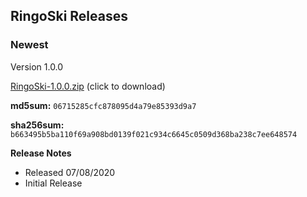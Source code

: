 

## RingoSki Releases

### Newest
Version 1.0.0

[RingoSki-1.0.0.zip](https://github.com/delpozzo/ringoski/raw/master/release/RingoSki-1.0.0.zip) (click to download)

**md5sum:** `06715285cfc878095d4a79e85393d9a7`

**sha256sum:** `b663495b5ba110f69a908bd0139f021c934c6645c0509d368ba238c7ee648574`

**Release Notes**
- Released 07/08/2020
- Initial Release
